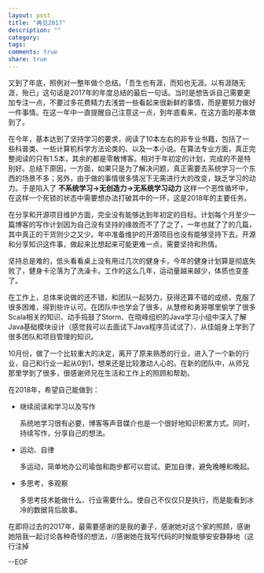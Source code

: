 ```yaml
---
layout: post
title: "再见2017"
description: ""
category: 
tags: 
comments: true
share: true
---
```


又到了年底，照例对一整年做个总结。「吾生也有涯，而知也无涯。以有涯随无涯，殆已」这句话是2017年的年度总结的最后一句话。当时是想告诉自己需要更加专注一点，不要过多花费精力去浅尝一些看起来很新鲜的事情，而是要努力做好一件事情。在这一年中一直提醒自己注意这一点，到年底看来，在这方面的基本做到了。



在今年，基本达到了坚持学习的要求，阅读了10本左右的非专业书籍，包括了一些科普类、一些计算机科学方法论类的、以及一本小说。在算法专业方面，真正完整阅读的只有1.5本，其余的都是零散博客。相对于年初定的计划，完成的不是特别好。总结下原因，一方面，如果只是为了解决问题，真正需要去系统学习一个东西的场景不多；另外，由于做的事情很多情况下无需进行大的改变，缺乏学习的动力。于是陷入了 __不系统学习->无创造力->无系统学习动力__ 这样一个恶性循坏中，在这样一个死锁的状态中需要想办法打破其中的一环，这是2018年的主要任务。



在分享和开源项目维护方面，完全没有能够达到年初定的目标。计划每个月至少一篇博客的写作计划因为自己没有坚持的缘故而不了了之了，一年也就了了的几篇，其中真正的干货则少之又少。年中准备维护的开源项目也没有能够坚持下去。开源和分享知识这件事，做起来比想起来可能更难一点，需要坚持和热情。



坚持总是难的，低头看看桌上没有用过几次的健身卡，今年的健身计划算是彻底失败了，健身卡沦落为了洗澡卡。工作的这么几年，运动量越来越少，体质也变差了。



在工作上，总体来说做的还不错，和团队一起努力，获得还算不错的成绩，克服了很多困难，得到些许认可。在团队中也学会了很多，从慧修和勇哥哪里偷学了很多Scala相关的知识、动手捣鼓了Storm、在晓峰组织的Java学习小组中深入了解Java基础模块设计（感觉我可以去面试下Java程序员试试了）、从佳姐身上学到了很多团队和项目管理的知识。

10月份，做了一个比较重大的决定，离开了原来熟悉的行业，进入了一个新的行业，自己和行业一起从0到1，想来还是比较激动人心的。在新的团队中，从师兄那里学到了很多，很感谢师兄在生活和工作上的照顾和帮助。

在2018年，希望自己能做到：

- 继续阅读和学习以及写作

  系统地学习很有必要，博客等声音媒介也是一个很好地知识积累方式。同时，持续写作，分享自己的想法。

- 运动、自律

  多运动，简单地办公司瑜伽和跑步都可以尝试。更加自律，避免晚睡和晚起。

- 多思考，多观察

  多思考技术能做什么、行业需要什么。使自己不仅仅只是执行，而是能看到冰冷的数据背后故事。


在即将过去的2017年，最需要感谢的是我的妻子，感谢她对这个家的照顾，感谢她陪我一起讨论各种奇怪的想法，//感谢她在我写代码的时候能够安安静静地（这行注掉

--EOF







